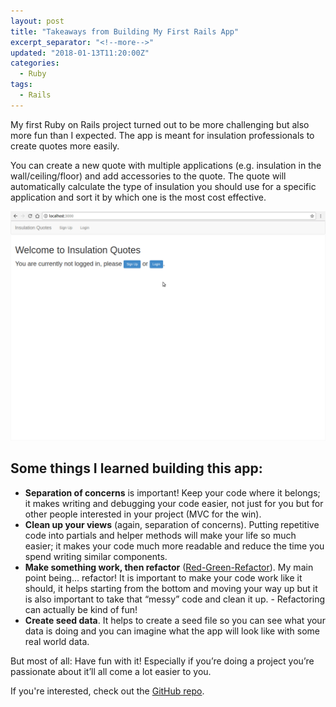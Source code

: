 ```yaml
---
layout: post
title: "Takeaways from Building My First Rails App"
excerpt_separator: "<!--more-->"
updated: "2018-01-13T11:20:00Z"
categories:
  - Ruby
tags:
  - Rails
---
```


My first Ruby on Rails project turned out to be more challenging but also more fun than I expected. The app is meant for insulation professionals to create quotes more easily.

You can create a new quote with multiple applications (e.g. insulation in the wall/ceiling/floor) and add accessories to the quote. The quote will automatically calculate the type of insulation you should use for a specific application and sort it by which one is the most cost effective.

<!--more-->

<img class="gifplayer" src="../assets/images/insulation-quotes-walkthrough.png">

## Some things I learned building this app:
* **Separation of concerns** is important! Keep your code where it belongs; it makes writing and debugging your code easier, not just for you but for other people interested in your project (MVC for the win).
* **Clean up your views** (again, separation of concerns). Putting repetitive code into partials and helper methods will make your life so much easier; it makes your code much more readable and reduce the time you spend writing similar components.
* **Make something work, then refactor** ([Red-Green-Refactor](http://blog.cleancoder.com/uncle-bob/2014/12/17/TheCyclesOfTDD.html)). My main point being... refactor! It is important to make your code work like it should, it helps starting from the bottom and moving your way up but it is also important to take that “messy” code and clean it up. - Refactoring can actually be kind of fun!
* **Create seed data**. It helps to create a seed file so you can see what your data is doing and you can imagine what the app will look like with some real world data.

But most of all: Have fun with it! Especially if you’re doing a project you’re passionate about it’ll all come a lot easier to you.

If you're interested, check out the [GitHub repo](https://github.com/amelieoller/insulation-quotes).